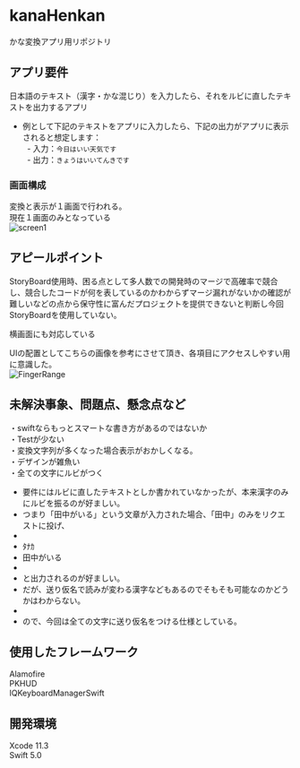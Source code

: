 # kanaHenkan
かな変換アプリ用リポジトリ  


## アプリ要件
日本語のテキスト（漢字・かな混じり）を入力したら、それをルビに直したテキストを出力するアプリ  
- 例として下記のテキストをアプリに入力したら、下記の出力がアプリに表示されると想定します：  
  - 入力：`今日はいい天気です`  
  - 出力：`きょうはいいてんきです`  
  
### 画面構成
変換と表示が１画面で行われる。  
現在１画面のみとなっている  
![screen1](https://user-images.githubusercontent.com/40710040/77222267-1da6ef00-6b95-11ea-945d-4d9da58c7115.png)
  
## アピールポイント
StoryBoard使用時、困る点として多人数での開発時のマージで高確率で競合し、競合したコードが何を表しているのかわからずマージ漏れがないかの確認が難しいなどの点から保守性に富んだプロジェクトを提供できないと判断し今回StoryBoardを使用していない。  
  
横画面にも対応している  
  
UIの配置としてこちらの画像を参考にさせて頂き、各項目にアクセスしやすい用に意識した。  
![FingerRange](https://user-images.githubusercontent.com/40710040/77222035-dae41780-6b92-11ea-8a31-94ebf8072240.png)

## 未解決事象、問題点、懸念点など
・swiftならもっとスマートな書き方があるのではないか  
・Testが少ない  
・変換文字列が多くなった場合表示がおかしくなる。  
・デザインが雑魚い  
・全ての文字にルビがつく  
- 要件にはルビに直したテキストとしか書かれていなかったが、本来漢字のみにルビを振るのが好ましい。  
- つまり「田中がいる」という文章が入力された場合、「田中」のみをリクエストに投げ、  
-   
- ﾀﾅｶ  
- 田中がいる  
-   
- と出力されるのが好ましい。  
- だが、送り仮名で読みが変わる漢字などもあるのでそもそも可能なのかどうかはわからない。  
-   
- ので、今回は全ての文字に送り仮名をつける仕様としている。  

## 使用したフレームワーク
Alamofire  
PKHUD  
IQKeyboardManagerSwift  

## 開発環境
Xcode 11.3  
Swift 5.0  
